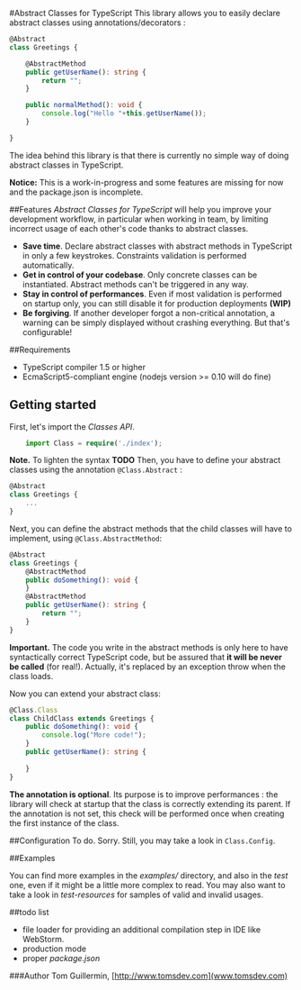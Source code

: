 #Abstract Classes for TypeScript
This library allows you to easily declare abstract classes using annotations/decorators :
```TypeScript
@Abstract
class Greetings {

	@AbstractMethod
	public getUserName(): string {
		return "";
	}

	public normalMethod(): void {
		console.log("Hello "+this.getUserName());
	}

}
```
The idea behind this library is that there is currently no simple way of doing abstract classes in TypeScript. 

**Notice:** This is a work-in-progress and some features are missing for now and the package.json is incomplete.

##Features
*Abstract Classes for TypeScript* will help you improve your development workflow, in particular when working in team, by limiting incorrect usage of each other's code thanks to abstract classes.

- **Save time**. Declare abstract classes with abstract methods in TypeScript in only a few keystrokes. Constraints validation is performed automatically.
- **Get in control of your codebase**. Only concrete classes can be instantiated. Abstract methods can't be triggered in any way.
- **Stay in control of performances**. Even if most validation is performed on startup only, you can still disable it for production deployments **(WIP)**
- **Be forgiving**. If another developer forgot a non-critical annotation, a warning can be simply displayed without crashing everything. But that's configurable!


##Requirements

 - TypeScript compiler 1.5 or higher
 - EcmaScript5-compliant engine (nodejs version >= 0.10 will do fine)

## Getting started
First, let's import the _Classes API_.
```TypeScript
	import Class = require('./index');
```
**Note.** To lighten the syntax **TODO**
Then, you have to define your abstract classes using the annotation ```@Class.Abstract``` :
```TypeScript
@Abstract
class Greetings {
	...
}
```
Next, you can define the abstract methods that the child classes will have to implement, using ```@Class.AbstractMethod```:
```TypeScript
@Abstract
class Greetings {
	@AbstractMethod
	public doSomething(): void {
	}
	@AbstractMethod
	public getUserName(): string {
		return "";
	}
}
```
**Important.** The code you write in the abstract methods is only here to have syntactically correct TypeScript code, but be assured that **it will be never be called** (for real!). Actually, it's replaced by an exception throw when the class loads. 

Now you can extend your abstract class:
```TypeScript
@Class.Class
class ChildClass extends Greetings {
	public doSomething(): void {
		console.log("More code!");
	}
	public getUserName(): string {
		
	}
}
```
**The annotation is optional**. Its purpose is to improve performances : the library will check at startup that the class is correctly extending its parent. If the annotation is not set, this check will be performed once when creating the first instance of the class.

##Configuration
To do. Sorry. Still, you may take a look in `Class.Config`.

##Examples

You can find more examples in the *examples/* directory, and also in the *test* one, even if it might be a little more complex to read.
You may also want to take a look in *test-resources* for samples of valid and invalid usages.


##todo list

 - file loader for providing an additional compilation step in IDE like WebStorm.
 - production mode
 - proper *package.json*

###Author
Tom Guillermin, [http://www.tomsdev.com](www.tomsdev.com)
